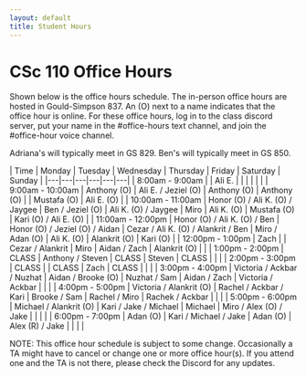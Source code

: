 ```yaml
---
layout: default
title: Student Hours
---
```


<style>
.updateA { 
  color: rgb(191, 32, 55);
}

a {
  background-color: lightgreen;
  color: black;
}
</style>

# CSc 110 Office Hours


Shown below is the office hours schedule.
The in-person office hours are hosted in Gould-Simpson 837.
An (O) next to a name indicates that the office hour is online.
For these office hours, log in to the class discord server, put your name in the #office-hours text channel, and join the #office-hour voice channel.

Adriana's will typically meet in GS 829.
Ben's will typically meet in GS 850.

| Time | Monday | Tuesday | Wednesday | Thursday | Friday | Saturday | Sunday |
|---|---|---|---|---|---|
| 8:00am - 9:00am   | | Ali E. | | | | | |
| 9:00am - 10:00am  | Anthony (O) | Ali E. / Jeziel (O) | Anthony (O) | Anthony (O) | | Mustafa (O) | Ali E. (O) |
| 10:00am - 11:00am | Honor (O) / Ali K. (O) / Jaygee | Ben / Jeziel (O) | Ali K. (O) / Jaygee | Miro | Ali K. (O) | Mustafa (O) | Kari (O) / Ali E. (O) |
| 11:00am - 12:00pm | Honor (O) / Ali K. (O) / Ben | Honor (O) / Jeziel (O) / Aidan | Cezar / Ali K. (O)  / Alankrit / Ben | Miro / Adan (O) | Ali K. (O) | Alankrit (O) | Kari (O) |
| 12:00pm - 1:00pm  | Zach | | Cezar / Alankrit | Miro | Aidan / Zach | Alankrit (O) | | 
| 1:00pm - 2:00pm   | CLASS | Anthony / Steven | CLASS | Steven | CLASS | | |
| 2:00pm - 3:00pm   | CLASS | | CLASS | Zach | CLASS | | |
| 3:00pm - 4:00pm   | Victoria / Ackbar / Nuzhat | Aidan / Brooke (O) | Nuzhat / Sam | Aidan / Zach | Victoria / Ackbar | | |
| 4:00pm - 5:00pm   | Victoria / Alankrit (O) | Rachel / Ackbar / Kari | Brooke / Sam | Rachel / Miro | Rachek / Ackbar | | |
| 5:00pm - 6:00pm   | Michael / Alankrit (O) | Kari / Jake / Michael | Michael | Miro / Alex (O) / Jake | | | |
| 6:00pm - 7:00pm   | Adan (O) | Kari / Michael / Jake | Adan (O) | Alex (R) / Jake | | | |

NOTE: This office hour schedule is subject to some change.
Occasionally a TA might have to cancel or change one or more office hour(s).
If you attend one and the TA is not there, please check the Discord for any updates.

